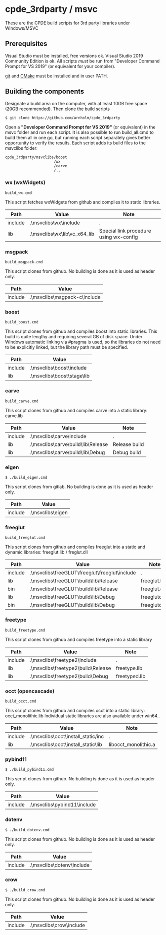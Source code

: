 # cpde_3rdparty / msvc

These are the CPDE build scripts for 3rd party libraries under Windows/MSVC

## Prerequisites

Visual Studio must be installed, free versions ok. Visual Studio 2019 Community Edition is ok. All scripts *must* be run from "Developer Command Prompt for VS 2019" (or equivalent for your compiler).

[git](https://git-scm.com/) and [CMake](https://cmake.org/) must be installed and in user PATH.

## Building the components

Designate a build area on the computer, with at least 10GB free space (20GB recommended). Then clone the build scripts

    $ git clone https://github.com/arnholm/cpde_3rdparty
    
Open a **"Developer Command Prompt for VS 2019"** (or equivalent) in the msvc folder and run each script. It is also possible to run build_all.cmd to build them all in one go, but running each script separately gives better opportunity to verify the results. Each script adds its build files to the msvclibs folder:

    cpde_3rdparty/msvclibs/boost
                          /wx
                          /carve
                          /..
                      
### wx (wxWidgets)

    build_wx.cmd
    
This script fetches wxWidgets from github and compiles it to static libraries.

Path | Value | Note
 --- | ---   | ---
include | .\msvclibs\wx\include        |  .
lib     | .\msvclibs\wx\lib\vc_x64_lib |  Special link procedure using wx-config

### msgpack

    build_msgpack.cmd
    
This script clones from github. No building is done as it is used as header only.

Path | Value 
 --- | ---   
include | .\msvclibs\msgpack-c\include 


### boost

    build_boost.cmd

This script clones from github and compiles boost into static libraries. This build is quite lengthy and requiring several GB of disk space. Under Windows automatic linking via #pragma is used, so the libraries do not need to be explicitly linked, but the library path must be specified.

Path | Value
 --- | ---  
include | .\msvclibs\boost\include
lib     | .\msvclibs\boost\stage\lib

### carve

    build_carve.cmd

This script clones from github and compiles carve into a static library: carve.lib

Path | Value | Note
 --- | ---  | ---
include | .\msvclibs\carve\include |  .
lib     | .\msvclibs\carve\build\lib\Release | Release build
lib     | .\msvclibs\carve\build\lib\Debug | Debug build

### eigen

    $ ./build_eigen.cmd

This script clones from gitlab. No building is done as it is used as header only.

Path | Value 
 --- | ---   
include | .\msvclibs\eigen 


### freeglut

    build_freeglut.cmd

This script clones from github and compiles freeglut into a static and dynamic libraries: freeglut.lib / freglut.dll

Path | Value | Note
 --- | ---  | ---
include | .\msvclibs\freeGLUT\freeglut\freeglut\include | .
lib     | .\msvclibs\freeGLUT\build\lib\Release | freeglut.lib
bin     | .\msvclibs\freeGLUT\build\lib\Release | freeglut.dll
lib     | .\msvclibs\freeGLUT\build\lib\Debug   | freeglutd.lib
bin     | .\msvclibs\freeGLUT\build\lib\Debug   | freeglutd.dll

### freetype

    build_freetype.cmd

This script clones from github and compiles freetype into a static library

Path | Value | Note
 --- | ---  | ---
include | .\msvclibs\freetype2\include |  .
lib     | .\msvclibs\freetype2\build\Release | freetype.lib
lib     | .\msvclibs\freetype2\build\Debug | freetyped.lib


### occt (opencascade)

    build_occt.cmd

This script clones from github and compiles occt into a static library: occt_monolithic.lib
Individual static libraries are also available under win64\..

Path | Value | Note
 --- | ---  | ---
include | .\msvclibs\occt\install_static/inc | .
lib | .\msvclibs\occt\install_static\lib | libocct_monolithic.a

### pybind11

    $ ./build_pybind11.cmd

This script clones from github. No building is done as it is used as header only.

Path | Value 
 --- | ---   
include | .\msvclibs\pybind11\include 


### dotenv

    $ ./build_dotenv.cmd

This script clones from github. No building is done as it is used as header only.

Path | Value 
 --- | ---   
include | .\msvclibs\dotenv\include 


### crow

    $ ./build_crow.cmd

This script clones from github. No building is done as it is used as header only.

Path | Value 
 --- | ---   
include | .\msvclibs\crow\include 